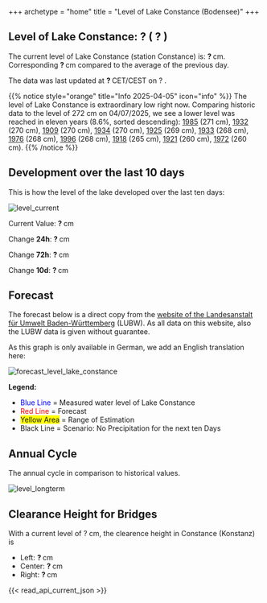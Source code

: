 +++
archetype = "home"
title = "Level of Lake Constance (Bodensee)"
+++

<h2>Level of Lake Constance: <span id=website_api_current_level_head> ? </span> (<span id=website_api_change_vs_yesterday_head> ? </span>) </h2>

The current level of Lake Constance (station Constance) is: <b><span id=website_api_current_level> ? </span></b> cm. Corresponding <b><span id=website_api_change_vs_yesterday> ? </span></b> cm compared to the average of the previous day.

The data was last updated at <b><span id=website_api_mostrecent_time> ? </span></b> CET/CEST on <span id=website_api_mostrecent_date> ? </span>.

{{% notice style="orange" title="Info 2025-04-05" icon="info" %}}
The level of Lake Constance is extraordinary low right now. Comparing historic data to the level of 272 cm on 04/07/2025, we see a lower level was reached in eleven years (8.6%, sorted descending): [1985](https://www.pegel-konstanz.de/en/01_historische_daten/1980-1989/index.html#1985) (271 cm), [1932](https://www.pegel-konstanz.de/en/01_historische_daten/1930-1939/index.html#1932) (270 cm), [1909](https://www.pegel-konstanz.de/en/01_historische_daten/1900-1909/index.html#1909)  (270 cm), [1934](https://www.pegel-konstanz.de/en/01_historische_daten/1930-1939/index.html#1934) (270 cm), [1925](https://www.pegel-konstanz.de/en/01_historische_daten/1920-1929/index.html#1925) (269 cm), [1933](https://www.pegel-konstanz.de/en/01_historische_daten/1930-1939/index.html#1933) (268 cm), [1976](https://www.pegel-konstanz.de/en/01_historische_daten/1970-1979/index.html#1976)  (268 cm), [1996](https://www.pegel-konstanz.de/en/01_historische_daten/1990-1999/index.html#1996)  (268 cm), [1918](https://www.pegel-konstanz.de/en/01_historische_daten/1910-1919/index.html#1918) (265 cm), [1921](https://www.pegel-konstanz.de/en/01_historische_daten/1920-1929/index.html#1921) (260 cm), [1972](https://www.pegel-konstanz.de/en/01_historische_daten/1970-1979/index.html#1972) (260 cm).
{{% /notice %}}

## Development over the last 10 days

This is how the level of the lake developed over the last ten days:

![level_current](https://pegel-konstanz-for-website.s3.eu-central-1.amazonaws.com/graph/current/en/current_EN.png)

Current Value: <b><span id=website_api_current_level_d1> ? </span></b> cm

Change **24h**: <b><span id=website_api_change_24h> ? </span></b> cm

Change **72h**: <b><span id=website_api_change_72h> ? </span></b> cm

Change **10d**: <b><span id=website_api_change_10d> ? </span></b> cm

## Forecast

The forecast below is a direct copy from the [website of the Landesanstalt für Umwelt Baden-Württemberg](https://www.hvz.baden-wuerttemberg.de/pegel.html?id=00007) (LUBW). As all data on this website, also the LUBW data is given without guarantee.

As this graph is only available in German, we add an English translation here:

![forecast_level_lake_constance](https://www.hvz.baden-wuerttemberg.de/gifs/00007-2001.GIF)

**Legend:**
* <span style="color:blue">Blue Line </span> = Measured water level of Lake Constance
* <span style="color:red">Red Line</span> = Forecast
* <span style="background-color: #FFFF00">Yellow Area</span> = Range of Estimation
* Black Line = Scenario: No Precipitation for the next ten Days

## Annual Cycle

The annual cycle in comparison to historical values.

![level_longterm](https://pegel-konstanz-for-website.s3.eu-central-1.amazonaws.com/graph/longterm/en/longterm_EN.png)

## Clearance Height for Bridges

With a current level of <span id=website_api_current_level_bridge> ? </span> cm, the clearence height in Constance (Konstanz) is

<ul>
  <li>Left: <b><span id=website_api_bridge_kn_left> ? </span></b> cm</li>
  <li>Center: <b><span id=website_api_bridge_kn_center> ? </span></b> cm</li>
  <li>Right: <b><span id=website_api_bridge_kn_right> ? </span></b> cm</li>
</ul>


{{< read_api_current_json >}} 